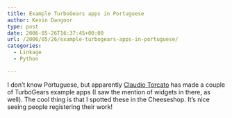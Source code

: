 ```yaml
---
title: Example TurboGears apps in Portuguese
author: Kevin Dangoor
type: post
date: 2006-05-26T16:37:45+00:00
url: /2006/05/26/example-turbogears-apps-in-portuguese/
categories:
  - Linkage
  - Python

---
```

I don&#8217;t know Portuguese, but apparently [Claudio Torcato][1] has made a couple of TurboGears example apps (I saw the mention of widgets in there, as well). The cool thing is that I spotted these in the Cheeseshop. It&#8217;s nice seeing people registering their work!

 [1]: http://torcato.freezope.org/mostrarPost?id=post_58172